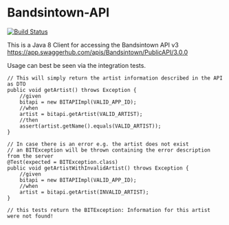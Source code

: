 # Bandsintown-API
[![Build Status](https://api.travis-ci.org/JayJayBinks/Bandsintown-API.svg?branch=master)](https://travis-ci.org/JayJayBinks/Bandsintown-API)

This is a Java 8 Client for accessing the Bandsintown API v3
https://app.swaggerhub.com/apis/Bandsintown/PublicAPI/3.0.0

Usage can best be seen via the integration tests.

    // This will simply return the artist information described in the API as DTO
    public void getArtist() throws Exception {
        //given
        bitapi = new BITAPIImpl(VALID_APP_ID);
        //when
        artist = bitapi.getArtist(VALID_ARTIST);
        //then
        assert(artist.getName().equals(VALID_ARTIST));
    }

    // In case there is an error e.g. the artist does not exist
    // an BITException will be thrown containing the error description from the server
    @Test(expected = BITException.class)
    public void getArtistWithInvalidArtist() throws Exception {
        //given
        bitapi = new BITAPIImpl(VALID_APP_ID);
        //when
        artist = bitapi.getArtist(INVALID_ARTIST);
    }

    // this tests return the BITException: Information for this artist were not found!
